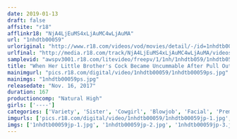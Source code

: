 ```yaml
---
date: 2019-01-13
draft: false
affsite: "r18"
afflinkr18: "NjA4LjEuMS4xLjAuMC4wLjAuMA"
url: "1nhdtb00059"
urloriginal: "http://www.r18.com/videos/vod/movies/detail/-/id=1nhdtb00059"
urlfinal: "http://media.r18.com/track/NjA4LjEuMS4xLjAuMC4wLjAuMA/videos/vod/movies/detail/-/id=1nhdtb00059"
samplevid: "awspv3001.r18.com/litevideo/freepv/1/1nh/1nhdtb059/1nhdtb059_dmb_w.mp4"
title: "When Her Little Brother's Cock Became Uncummable After Pull Out Training, This Prematurely Ejaculating Big Sister Got Chased All Over The House And Fucked And Orgasmed Everywhere"
mainimgurl: "pics.r18.com/digital/video/1nhdtb00059/1nhdtb00059ps.jpg"
mainimgs: "1nhdtb00059ps.jpg"
releasedate: "Nov. 16, 2017"
duration: 167
productioncomp: "Natural High"
girls: ['----']
categories: ['Variety', 'Sister', 'Cowgirl', 'Blowjob', 'Facial', 'Premature Ejaculation', 'Hi-Def']
imgurls: ['pics.r18.com/digital/video/1nhdtb00059/1nhdtb00059jp-1.jpg', 'pics.r18.com/digital/video/1nhdtb00059/1nhdtb00059jp-2.jpg', 'pics.r18.com/digital/video/1nhdtb00059/1nhdtb00059jp-3.jpg', 'pics.r18.com/digital/video/1nhdtb00059/1nhdtb00059jp-4.jpg', 'pics.r18.com/digital/video/1nhdtb00059/1nhdtb00059jp-5.jpg', 'pics.r18.com/digital/video/1nhdtb00059/1nhdtb00059jp-6.jpg', 'pics.r18.com/digital/video/1nhdtb00059/1nhdtb00059jp-7.jpg', 'pics.r18.com/digital/video/1nhdtb00059/1nhdtb00059jp-8.jpg', 'pics.r18.com/digital/video/1nhdtb00059/1nhdtb00059jp-9.jpg', 'pics.r18.com/digital/video/1nhdtb00059/1nhdtb00059jp-10.jpg', 'pics.r18.com/digital/video/1nhdtb00059/1nhdtb00059jp-11.jpg', 'pics.r18.com/digital/video/1nhdtb00059/1nhdtb00059jp-12.jpg', 'pics.r18.com/digital/video/1nhdtb00059/1nhdtb00059jp-13.jpg', 'pics.r18.com/digital/video/1nhdtb00059/1nhdtb00059jp-14.jpg', 'pics.r18.com/digital/video/1nhdtb00059/1nhdtb00059jp-15.jpg', 'pics.r18.com/digital/video/1nhdtb00059/1nhdtb00059jp-16.jpg', 'pics.r18.com/digital/video/1nhdtb00059/1nhdtb00059jp-17.jpg', 'pics.r18.com/digital/video/1nhdtb00059/1nhdtb00059jp-18.jpg', 'pics.r18.com/digital/video/1nhdtb00059/1nhdtb00059jp-19.jpg', 'pics.r18.com/digital/video/1nhdtb00059/1nhdtb00059jp-20.jpg']
imgs: ['1nhdtb00059jp-1.jpg', '1nhdtb00059jp-2.jpg', '1nhdtb00059jp-3.jpg', '1nhdtb00059jp-4.jpg', '1nhdtb00059jp-5.jpg', '1nhdtb00059jp-6.jpg', '1nhdtb00059jp-7.jpg', '1nhdtb00059jp-8.jpg', '1nhdtb00059jp-9.jpg', '1nhdtb00059jp-10.jpg', '1nhdtb00059jp-11.jpg', '1nhdtb00059jp-12.jpg', '1nhdtb00059jp-13.jpg', '1nhdtb00059jp-14.jpg', '1nhdtb00059jp-15.jpg', '1nhdtb00059jp-16.jpg', '1nhdtb00059jp-17.jpg', '1nhdtb00059jp-18.jpg', '1nhdtb00059jp-19.jpg', '1nhdtb00059jp-20.jpg']
---
```

